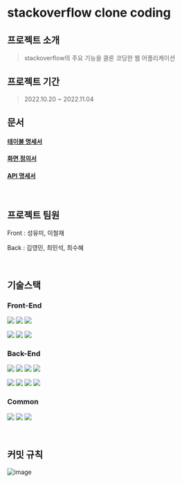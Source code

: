 # stackoverflow clone coding

## 프로젝트 소개
> stackoverflow의 주요 기능을 클론 코딩한 웹 어플리케이션

## 프로젝트 기간
> 2022.10.20 ~ 2022.11.04

## 문서
#### <a href="https://codestates.notion.site/f4f497cd99844bd69f10fa28f821dd77"> 테이블 명세서</a> 
#### <a href="https://codestates.notion.site/48693d5c0f0943ac90a44d3fc1bd9c2a"> 화면 정의서</a>
#### <a href="https://codestates.notion.site/API-fefc2892f2094f2499a288807d268d0b"> API 명세서</a>

<br>

## 프로젝트 팀원
Front : 성유미, 이철재

Back : 김영민, 최민석, 최수혜

<br>

## 기술스택

### Front-End

<img src="https://img.shields.io/badge/javascript-3178C6?style=for-the-badge&logo=javascript&logoColor=white"> <img src="https://img.shields.io/badge/react-61DAFB?style=for-the-badge&logo=react&logoColor=black"> <img src="https://img.shields.io/badge/Redux-764ABC?style=for-the-badge&logo=Redux&logoColor=black"> 

<img src="https://img.shields.io/badge/webpack-F7B93E?style=for-the-badge&logo=webpack&logoColor=black"> <img src="https://img.shields.io/badge/styled components-4B32C3?style=for-the-badge&logo=styled components&logoColor=white"> <img src="https://img.shields.io/badge/AWS-CC0200?style=for-the-badge&logo=AmazonAWS&logoColor=white">


### Back-End

<img src="https://img.shields.io/badge/java 11-007396?style=for-the-badge&logo=OpenJDK&logoColor=white"> <img src="https://img.shields.io/badge/Spring Boot-6DB33F?style=for-the-badge&logo=Spring Boot&logoColor=white"> <img src="https://img.shields.io/badge/Spring Security-6DB33F?style=for-the-badge&logo=Spring Security&logoColor=white"> <img src="https://img.shields.io/badge/JWT-000000?style=for-the-badge&logo=&logoColor=white">

<img src="https://img.shields.io/badge/Spring Data JPA-0ABF53?style=for-the-badge"> <img src="https://img.shields.io/badge/MySQL-4479A1?style=for-the-badge&logo=MySQL&logoColor=white"> <img src="https://img.shields.io/badge/Redis-DC382D?style=for-the-badge&logo=Redis&logoColor=white"> <img src="https://img.shields.io/badge/AWS-CC0200?style=for-the-badge&logo=AmazonAWS&logoColor=white"> 


### Common
<img src="https://img.shields.io/badge/github-181717?style=for-the-badge&logo=github&logoColor=white"> <img src="https://img.shields.io/badge/Notion-000000?style=for-the-badge&logo=Notion&logoColor=white"> <img src="https://img.shields.io/badge/Discord-5865F2?style=for-the-badge&logo=Discord&logoColor=white">

<br>

## 커밋 규칙
![image](https://user-images.githubusercontent.com/105643326/213365921-b577cae8-08c6-4181-864d-25551ec1a6d7.png)
